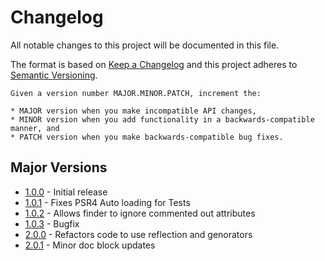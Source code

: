 # Changelog
All notable changes to this project will be documented in this file.

The format is based on [Keep a Changelog](http://keepachangelog.com/en/1.0.0/)
and this project adheres to [Semantic Versioning](http://semver.org/spec/v2.0.0.html).

    Given a version number MAJOR.MINOR.PATCH, increment the:

    * MAJOR version when you make incompatible API changes,
    * MINOR version when you add functionality in a backwards-compatible manner, and
    * PATCH version when you make backwards-compatible bug fixes.

## Major Versions
* [1.0.0](#400---2020-11-21) - Initial release
* [1.0.1](#400---2020-11-21) - Fixes PSR4 Auto loading for Tests
* [1.0.2](#400---2020-11-21) - Allows finder to ignore commented out attributes
* [1.0.3](#400---2020-11-21) - Bugfix
* [2.0.0](#400---2020-11-23) - Refactors code to use reflection and genorators
* [2.0.1](#400---2020-11-23) - Minor doc block updates